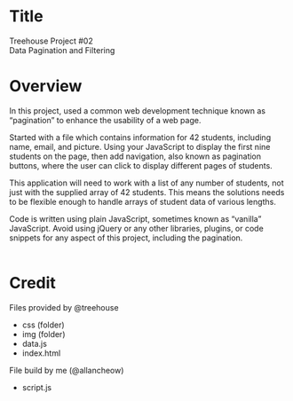 # Title
Treehouse Project #02  
	Data Pagination and Filtering
<br>

# Overview
In this project, used a common web development technique known as “pagination” to enhance the usability of a web page.  

Started with a file which contains information for 42 students, including name, email, and picture. Using your JavaScript to display the first nine students on the page, then add navigation, also known as pagination buttons, where the user can click to display different pages of students.  

This application will need to work with a list of any number of students, not just with the supplied array of 42 students. This means the solutions needs to be flexible enough to handle arrays of student data of various lengths.  

Code is written using plain JavaScript, sometimes known as “vanilla” JavaScript. Avoid using jQuery or any other libraries, plugins, or code snippets for any aspect of this project, including the pagination.  
<br>

# Credit
Files provided by @treehouse
- css (folder)
- img (folder)
- data.js
- index.html

File build by me (@allancheow)
- script.js